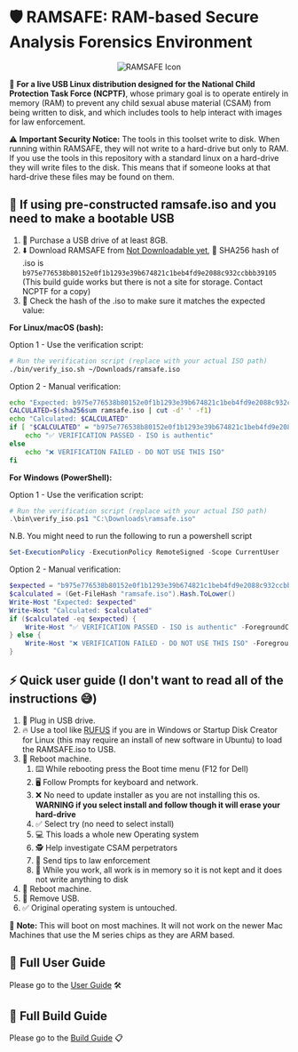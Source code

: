 # 🛡️ RAMSAFE: RAM-based Secure Analysis Forensics Environment

<div align="center">
  <img src="ramsafe_wallpaper.ico" alt="RAMSAFE Icon">
</div>

🎯 **For a live USB Linux distribution designed for the National Child Protection Task Force (NCPTF)**, whose primary goal is to operate entirely in memory (RAM) to prevent any child sexual abuse material (CSAM) from being written to disk, and which includes tools to help interact with images for law enforcement.

⚠️ **Important Security Notice:** The tools in this toolset write to disk. When running within RAMSAFE, they will not write to a hard-drive but only to RAM. If you use the tools in this repository with a standard linux on a hard-drive they will write files to the disk. This means that if someone looks at that hard-drive these files may be found on them.

## 🚀 If using pre-constructed ramsafe.iso and you need to make a bootable USB

1. 🛒 Purchase a USB drive of at least 8GB.
2. ⬇️ Download RAMSAFE from [Not Downloadable yet](https://ramsafe.org), 🔐 SHA256 hash of .iso is  `b975e776538b80152e0f1b1293e39b674821c1beb4fd9e2088c932ccbbb39105` (This build guide works but there is not a site for storage. Contact NCPTF for a copy)
3. 🔐 Check the hash of the .iso to make sure it matches the expected value:

**For Linux/macOS (bash):**

Option 1 - Use the verification script:

```bash
# Run the verification script (replace with your actual ISO path)
./bin/verify_iso.sh ~/Downloads/ramsafe.iso
```

Option 2 - Manual verification:

```bash
echo "Expected: b975e776538b80152e0f1b1293e39b674821c1beb4fd9e2088c932ccbbb39105"
CALCULATED=$(sha256sum ramsafe.iso | cut -d' ' -f1)
echo "Calculated: $CALCULATED"
if [ "$CALCULATED" = "b975e776538b80152e0f1b1293e39b674821c1beb4fd9e2088c932ccbbb39105" ]; then
    echo "✅ VERIFICATION PASSED - ISO is authentic"
else
    echo "❌ VERIFICATION FAILED - DO NOT USE THIS ISO"
fi
```

**For Windows (PowerShell):**

Option 1 - Use the verification script:

```powershell
# Run the verification script (replace with your actual ISO path)
.\bin\verify_iso.ps1 "C:\Downloads\ramsafe.iso"
```

N.B. You might need to run the following to run a powershell script

```powershell
Set-ExecutionPolicy -ExecutionPolicy RemoteSigned -Scope CurrentUser
```

Option 2 - Manual verification:

```powershell
$expected = "b975e776538b80152e0f1b1293e39b674821c1beb4fd9e2088c932ccbbb39105"
$calculated = (Get-FileHash "ramsafe.iso").Hash.ToLower()
Write-Host "Expected: $expected"
Write-Host "Calculated: $calculated"
if ($calculated -eq $expected) {
    Write-Host "✅ VERIFICATION PASSED - ISO is authentic" -ForegroundColor Green
} else {
    Write-Host "❌ VERIFICATION FAILED - DO NOT USE THIS ISO" -ForegroundColor Red
}
```

## ⚡ Quick user guide (I don't want to read all of the instructions 😅)

1. 🔌 Plug in USB drive.
2. 🔥 Use a tool like [RUFUS](https://rufus.ie/en/) if you are in Windows or Startup Disk Creator for Linux (this may require an install of new software in Ubuntu) to load the RAMSAFE.iso to USB.
3. 🔄 Reboot machine.
    1. ⌨️ While rebooting press the Boot time menu (F12 for Dell)
    2. 🖥️ Follow Prompts for keyboard and network.
    3. ❌ No need to update installer as you are not installing this os. **WARNING if you select install and follow though it will erase your hard-drive**
    4. ✅ Select try (no need to select install)
    5. 💻 This loads a whole new Operating system
    6. 🕵️ Help investigate CSAM perpetrators
    7. 📧 Send tips to law enforcement
    8. 🧠 While you work, all work is in memory so it is not kept and it does not write anything to disk
4. 🔄 Reboot machine.
5. 🔌 Remove USB.
6. ✅ Original operating system is untouched.

📝 **Note:** This will boot on most machines. It will not work on the newer Mac Machines that use the M series chips as they are ARM based.

## 📖 Full User Guide

Please go to the [User Guide](user_guide.md) 🛠️

## 🔨 Full Build Guide

Please go to the [Build Guide](build_guide.md) 📋
